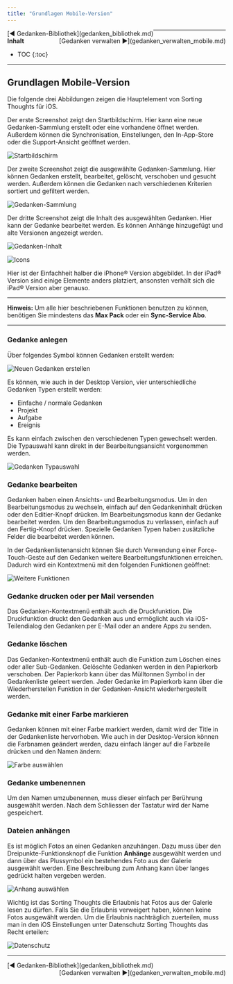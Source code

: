 ```yaml
---
title: "Grundlagen Mobile-Version"
---
```


<div class="pageNavigation">
<div style="float:left;">
   [◀️ Gedanken-Bibliothek](gedanken_bibliothek.md)
</div>
<div style="float:right;">
  [Gedanken verwalten ▶️](gedanken_verwalten_mobile.md)
</div>
</div>

---------------
__Inhalt__
* TOC
{:toc}
---------------

## Grundlagen Mobile-Version

Die folgende drei Abbildungen zeigen die Hauptelement von Sorting Thoughts für iOS.

Der erste Screenshot zeigt den Startbildschirm. Hier kann eine neue Gedanken-Sammlung erstellt oder eine vorhandene öffnet werden. Außerdem können die Synchronisation, Einstellungen, den In-App-Store oder die Support-Ansicht geöffnet werden.

![Startbildschirm](../assets/images/Collections_de.png)

Der zweite Screenshot zeigt die ausgewählte Gedanken-Sammlung. Hier können Gedanken erstellt, bearbeitet, gelöscht, verschoben und gesucht werden. Außerdem können die Gedanken nach verschiedenen Kriterien sortiert und gefiltert werden.

![Gedanken-Sammlung](../assets/images/ThoughtTree_de.png)

Der dritte Screenshot zeigt die Inhalt des ausgewählten Gedanken. Hier kann der Gedanke bearbeitet werden. Es können Anhänge hinzugefügt und alte Versionen angezeigt werden.

![Gedanken-Inhalt](../assets/images/ThoughtView_de.png)

![Icons](../assets/images/ViewIcons_de.png)

Hier ist der Einfachheit halber die iPhone® Version abgebildet. In der iPad® Version sind einige Elemente anders platziert, ansonsten verhält sich die iPad® Version aber genauso.

---------------

**Hinweis:** Um alle hier beschriebenen Funktionen benutzen zu können, benötigen Sie mindestens das **Max Pack** oder ein **Sync-Service Abo**.

---------------

### Gedanke anlegen

Über folgendes Symbol können Gedanken erstellt werden:

![Neuen Gedanken erstellen](../assets/images/PlusIcon.png)

Es können, wie auch in der Desktop Version, vier unterschiedliche Gedanken Typen erstellt werden:

* Einfache / normale Gedanken
* Projekt
* Aufgabe
* Ereignis

Es kann einfach zwischen den verschiedenen Typen gewechselt werden. Die Typauswahl kann direkt in der Bearbeitungsansicht vorgenommen werden.

![Gedanken Typauswahl](../assets/images/ProjectView_de.png)

### Gedanke bearbeiten

Gedanken haben einen Ansichts- und Bearbeitungsmodus. Um in den Bearbeitungsmodus zu wechseln, einfach auf den Gedankeninhalt drücken oder den Editier-Knopf drücken. Im Bearbeitungsmodus kann der Gedanke bearbeitet werden. Um den Bearbeitungsmodus zu verlassen, einfach auf den Fertig-Knopf drücken. Spezielle Gedanken Typen haben zusätzliche Felder die bearbeitet werden können.

In der Gedankenlistenansicht können Sie durch Verwendung einer Force-Touch-Geste auf den Gedanken weitere Bearbeitungsfunktionen erreichen. Dadurch wird ein Kontextmenü mit den folgenden Funktionen geöffnet:

![Weitere Funktionen](../assets/images/ThoughtContext_de.png)

### Gedanke drucken oder per Mail versenden

Das Gedanken-Kontextmenü enthält auch die Druckfunktion. Die Druckfunktion druckt den Gedanken aus und ermöglicht auch via iOS-Teilendialog den Gedanken per E-Mail oder an andere Apps zu senden.

### Gedanke löschen

Das Gedanken-Kontextmenü enthält auch die Funktion zum Löschen eines oder aller Sub-Gedanken. Gelöschte Gedanken werden in den Papierkorb verschoben. Der Papierkorb kann über das Mülltonnen Symbol in der Gedankenliste geleert werden. Jeder Gedanke im Papierkorb kann über die Wiederherstellen Funktion in der Gedanken-Ansicht wiederhergestellt werden.

### Gedanke mit einer Farbe markieren

Gedanken können mit einer Farbe markiert werden, damit wird der Title in der Gedankenliste hervorhoben. Wie auch in der Desktop-Version können die Farbnamen geändert werden, dazu einfach länger auf die Farbzeile drücken und den Namen ändern:

![Farbe auswählen](../assets/images/EditColorMarker_de.png)

### Gedanke umbenennen

Um den Namen umzubenennen, muss dieser einfach per Berührung ausgewählt werden. Nach dem Schliessen der Tastatur wird der Name gespeichert.

### Dateien anhängen

Es ist möglich Fotos an einen Gedanken anzuhängen. Dazu muss über den Dreipunkte-Funktionsknopf die Funktion **Anhänge** ausgewählt werden und dann über das Plussymbol ein bestehendes Foto aus der Galerie ausgewählt werden. Eine Beschreibung zum Anhang kann über langes gedrückt halten vergeben werden.

![Anhang auswählen](../assets/images/st-ios-anhaenge.png)

Wichtig ist das Sorting Thoughts die Erlaubnis hat Fotos aus der Galerie lesen zu dürfen. Falls Sie die Erlaubnis verweigert haben, können keine Fotos ausgewählt werden. Um die Erlaubnis nachträglich zuerteilen, muss man in den iOS Einstellungen unter Datenschutz Sorting Thoughts das Recht erteilen:

![Datenschutz](../assets/images/st-ios-datenschutz.png)

---------------

<div class="pageNavigation">
<div style="float:left;">
   [◀️ Gedanken-Bibliothek](gedanken_bibliothek.md)
</div>
<div style="float:right;">
  [Gedanken verwalten ▶️](gedanken_verwalten_mobile.md)
</div>
</div>

